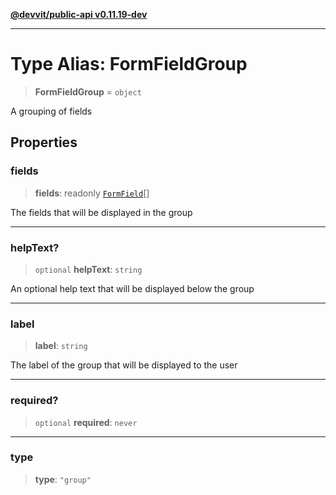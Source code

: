 [**@devvit/public-api v0.11.19-dev**](../README.md)

---

# Type Alias: FormFieldGroup

> **FormFieldGroup** = `object`

A grouping of fields

## Properties

<a id="fields"></a>

### fields

> **fields**: readonly [`FormField`](FormField.md)[]

The fields that will be displayed in the group

---

<a id="helptext"></a>

### helpText?

> `optional` **helpText**: `string`

An optional help text that will be displayed below the group

---

<a id="label"></a>

### label

> **label**: `string`

The label of the group that will be displayed to the user

---

<a id="required"></a>

### required?

> `optional` **required**: `never`

---

<a id="type"></a>

### type

> **type**: `"group"`
